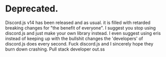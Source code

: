 # Deprecated.

Discord.js v14 has been released and as usual. it is filled with retarded breaking changes for "the benefit of everyone". I suggest you stop using discord.js and just make your own library instead. I even suggest using eris instead of keeping up with the bullshit changes the 'developers' of discord.js does every second. Fuck discord.js and I sincerely hope they burn down crashing. Pull stack developer out.ss

<!-- <div align="center">

   # <img src="https://cdn.discordapp.com/attachments/738041947284963408/971059694342897684/Discom_Banner.png" />

  <br />
  <p>
    <a href="https://www.npmjs.com/package/discom"><img src="https://img.shields.io/npm/v/discom?maxAge=3600" alt="NPM version" /></a>
    <a href="https://www.npmjs.com/package/discom"><img src="https://img.shields.io/npm/dt/discom?maxAge=3600" alt="NPM downloads" /></a>
    <a href="https://www.codefactor.io/repository/github/rapidfuge/discom"><img src="https://www.codefactor.io/repository/github/rapidfuge/discom/badge" alt="CodeFactor" /></a>
  </p>
  <p>
    <a href="https://www.npmjs.com/package/discom"><img src="https://nodei.co/npm/discom.png?downloads=true&stars=true" alt="NPM Banner"></a>
  </p>
  <p>
    <a href="https://github.com/rapidfuge/discom"><img src="https://img.shields.io/badge/Open-Source-blue?style=for-the-badge" height="30" /></a>
    <img src="https://img.shields.io/badge/Made%20With-JavaScript-yellow?style=for-the-badge" height="30" />
  </p>
</div>

---

## Installation

```sh
npm install discom
pnpm install discom
yarn add discom
```

## Guide & Documentation
To help you learn more about Discom we have a [guide](https://discom.rocks/guide) and [documentation](https://discom.rocks/docs) for you.
If you're still in trouble, Make an issue on [GitHub](https://github.com/rapidfuge/discom/issues).

## Features

- Slash and Legacy command handler, Event handler
- Supports slash, legacy and context menus commands
- Supports custom i18n messages
- Supports discord.js v13+
- Simply have a legacy and slash command in 1 file
- Supports all types of arguments -->
